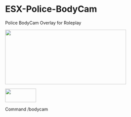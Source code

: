 # ESX-Police-BodyCam
Police BodyCam Overlay for Roleplay

<p><img src="https://i.imgur.com/WaWZVwv.png" alt="" width="391" height="177" /></p>

<p><img src="https://cdn.discordapp.com/attachments/862997995377262592/863022514962563102/unknown.png" alt="" width="100" height="44" /></p>

Command /bodycam
